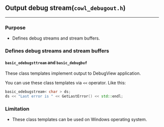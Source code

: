 ## Output debug stream(`cowl_debugout.h`)

---

### Purpose

- Defines debug streams and stream buffers.

### Defines debug streams and stream buffers

#### `basic_odebugsttream` and `basic_debugbuf`

These class templates implement output to DebugView application.

You can use these class templates via `<<` operator. Like this:

```cpp
basic_odebugstream< char > ds;
ds << "Last error is " << GetLastError() << std::endl;
```

### Limitation

- These class templates can be used on Windows operating system.

